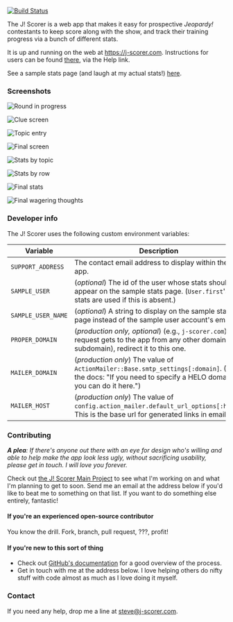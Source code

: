 [![Build Status](https://travis-ci.org/steve-mcclellan/j-scorer.svg?branch=master)](https://travis-ci.org/steve-mcclellan/j-scorer)

The J! Scorer is a web app that makes it easy for prospective _Jeopardy!_
contestants to keep score along with the show, and track their training
progress via a bunch of different stats.

It is up and running on the web at <https://j-scorer.com>. Instructions for
users can be found [there][1], via the Help link.

See a sample stats page (and laugh at my actual stats!) [here][2].

### Screenshots

![Round in progress](screenshots/round_in_progress.png?raw=true)

![Clue screen](screenshots/clue_overlay.png?raw=true)

![Topic entry](screenshots/topic_and_round_links.png?raw=true)

![Final screen](screenshots/final_overlay.png?raw=true)

![Stats by topic](screenshots/stats_topics.png?raw=true)

![Stats by row](screenshots/stats_by_row.png?raw=true)

![Final stats](screenshots/stats_final.png?raw=true)

![Final wagering thoughts](screenshots/stats_final_wagering.png?raw=true)

### Developer info

The J! Scorer uses the following custom environment variables:

| Variable | Description |
| -------- | ----------- |
| `SUPPORT_ADDRESS` | The contact email address to display within the app. |
| `SAMPLE_USER` | (_optional_) The id of the user whose stats should appear on the sample stats page. (`User.first`'s stats are used if this is absent.) |
| `SAMPLE_USER_NAME` | (_optional_) A string to display on the sample stats page instead of the sample user account's email. |
| `PROPER_DOMAIN` | (_production only, optional_) (e.g., `j-scorer.com`) If a request gets to the app from any other domain (or subdomain), redirect it to this one. |
| `MAILER_DOMAIN` | (_production only_) The value of `ActionMailer::Base.smtp_settings[:domain]`. (From the docs: "If you need to specify a HELO domain, you can do it here.") |
| `MAILER_HOST` | (_production only_) The value of `config.action_mailer.default_url_options[:host]`. This is the base url for generated links in emails. |

### Contributing

_**A plea**: If there's anyone out there with an eye for design who's willing and
able to help make the app look less ugly, without sacrificing usability, please
get in touch. I will love you forever._

Check out [the J! Scorer Main Project][3] to see what I'm working on and what
I'm planning to get to soon. Send me an email at the address below if you'd
like to beat me to something on that list. If you want to do something else
entirely, fantastic!

#### If you're an experienced open-source contributor

You know the drill. Fork, branch, pull request, ???, profit!

#### If you're new to this sort of thing

* Check out [GitHub's documentation][4] for a good overview of the process.
* Get in touch with me at the address below. I love helping others do nifty
  stuff with code almost as much as I love doing it myself.

### Contact

If you need any help, drop me a line at <steve@j-scorer.com>.

[1]: https://j-scorer.com/help
[2]: https://j-scorer.com/sample
[3]: https://github.com/steve-mcclellan/j-scorer/projects/1
[4]: https://guides.github.com/activities/contributing-to-open-source
